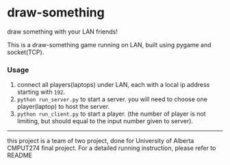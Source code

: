 # draw-something
draw something with your LAN friends!

This is a draw-something game running on LAN, built using pygame and socket(TCP).

### Usage

1. connect all players(laptops) under LAN, each with a local ip address starting with `192`.
2. `python run_server.py` to start a server. you will need to choose one player(laptop) to host the server.
3. `python run_client.py` to start a player. (the number of player is not limiting, but should equal to the input number given to server).

---
this project is a team of two project, done for University of Alberta CMPUT274 final project.
For a detailed running instruction, please refer to README
